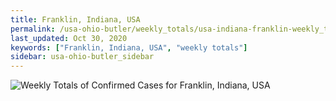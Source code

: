 ```yaml
---
title: Franklin, Indiana, USA
permalink: /usa-ohio-butler/weekly_totals/usa-indiana-franklin-weekly_totals.html
last_updated: Oct 30, 2020
keywords: ["Franklin, Indiana, USA", "weekly totals"]
sidebar: usa-ohio-butler_sidebar
---
```


![Weekly Totals of Confirmed Cases for Franklin, Indiana, USA](/covid_tracker/images/graphs/usa-indiana-franklin-weekly_totals_graph.png)
